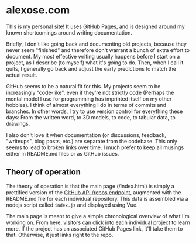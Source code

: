 # alexose.com

This is my personal site! It uses GitHub Pages, and is designed around my known shortcomings around writing
documentation.

Briefly, I don't like going back and documenting old projects, because they never seem "finished" and therefore don't
warrant a bunch of extra effort to document. My most effective writing usually happens before I start on a project, as I
describe (to myself) what it's _going_ to do. Then, when I call it quits, I generally go back and adjust the early
predictions to match the actual result.

GitHub seems to be a natural fit for this. My projects seem to be increasingly "code-like", even if they're not strictly
code (Perhaps the mental model I use for programming has imprinted itself on my other hobbies). I think of almost
everything I do in terms of commits and branches. In other words, I try to use version control for everything these
days: From the written word, to 3D models, to code, to tabular data, to drawings.

I also don't love it when documentation (or discussions, feedback, "writeups", blog posts, etc.) are separate from the
codebase. This only seems to lead to broken links over time. I much prefer to keep all musings either in README.md files
or as GitHub issues.

## Theory of operation

The theory of operation is that the main page (/index.html) is simply a prettified version of the
[GitHub API /repos endpoint](https://api.github.com/users/alexose/repos?per_page=100), augmented with the README.md file
for each individual repository. This data is assembled via a nodejs script called `index.js` and displayed using Vue.

The main page is meant to give a simple chronological overview of what I'm working on. From here, visitors can click
into each individual project to learn more. If the project has an associated GitHub Pages link, it'll take them to that.
Otherwise, it just links right to the repo.
